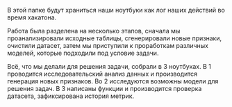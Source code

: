 В этой папке будут храниться наши ноутбуки как лог наших действий во время хакатона.

Работа была разделена на несколько этапов, сначала мы проанализировали исходные таблицы, сгенерировали новые признаки, очистили датасет, затем мы приступили к проработкам различных моделей, которые подходили под условие задачи.

Всё, что мы делали для решения задачи, собрали в 3 ноутбуках.
В 1 проводится исследовательский анализ данных и производится генерация новых признаков.
Во 2 исследуются возможны модели для решения задач.
В 3 написаны функции и производится проверка датасета, зафиксирована история метрик.
